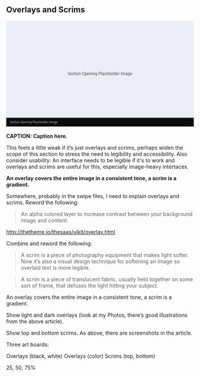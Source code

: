 Overlays and Scrims
-------------------

![Placeholder Image](images/section-opening-placeholder-image.png)

**CAPTION: Caption here.**


This feels a little weak if it’s just overlays and scrims, perhaps widen the scope of this section to stress the need to legibility and accessibility. Also consider usability: An interface needs to be legible if it's to work and overlays and scrims are useful for this, especially image-heavy intertaces.


**An overlay covers the entire image in a consistent tone, a scrim is a gradient.**

Somewhere, probably in the swipe files, I need to explain overlays and scrims. Reword the following:

> An alpha colored layer to increase contrast between your background image and content.

http://thetheme.io/thesaas/uikit/overlay.html

Combine and reword the following:

> A scrim is a piece of photography equipment that makes light softer. Now it’s also a visual design technique for softening an image so overlaid text is more legible.

> A scrim is a piece of translucent fabric, usually held together on some sort of frame, that defuses the light hitting your subject.

An overlay covers the entire image in a consistent tone, a scrim is a gradient.

Show light and dark overlays (look at my Photos, there’s good illustrations from the above article).

Show top and bottom scrims. As above, there are screenshots in the article.

Three art boards:

Overlays (black, white)
Overlays (color)
Scrims (top, bottom)

25, 50, 75%